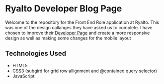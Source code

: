 # Ryalto Developer Blog Page

Welcome to the repository for the Front End Role application at Ryalto. This was one of the design callanges they have asked us to complete. I have chosen to improve their [Developer Page](https://developer.ryalto.group/) and create a more responsive design as well as making some changes for the mobile layout

## Technologies Used

- HTML5
- CSS3 (subgird for grid row allignment and @contained query selector)
- JavaScript
